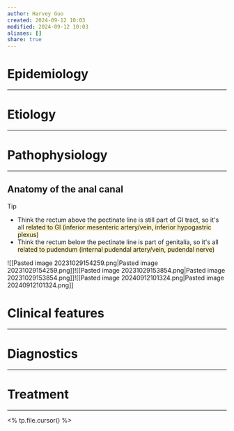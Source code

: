 ```yaml
---
author: Harvey Guo
created: 2024-09-12 10:03
modified: 2024-09-12 10:03
aliases: []
share: true
---
```

# Epidemiology
---


# Etiology
---


# Pathophysiology
---
## Anatomy of the anal canal
>[!tip] 
>- Think the rectum above the pectinate line is still part of GI tract, so it's all <span style="background:rgba(240, 200, 0, 0.2)">related to GI (inferior mesenteric artery/vein, inferior hypogastric plexus)</span>
>- Think the rectum below the pectinate line is part of genitalia, so it's all <span style="background:rgba(240, 200, 0, 0.2)">related to pudendum (internal pudendal artery/vein, pudendal nerve)</span>

![[Pasted image 20231029154259.png|Pasted image 20231029154259.png]]![[Pasted image 20231029153854.png|Pasted image 20231029153854.png]]![[Pasted image 20240912101324.png|Pasted image 20240912101324.png]]

# Clinical features
---


# Diagnostics
---


# Treatment
---
<% tp.file.cursor() %>

